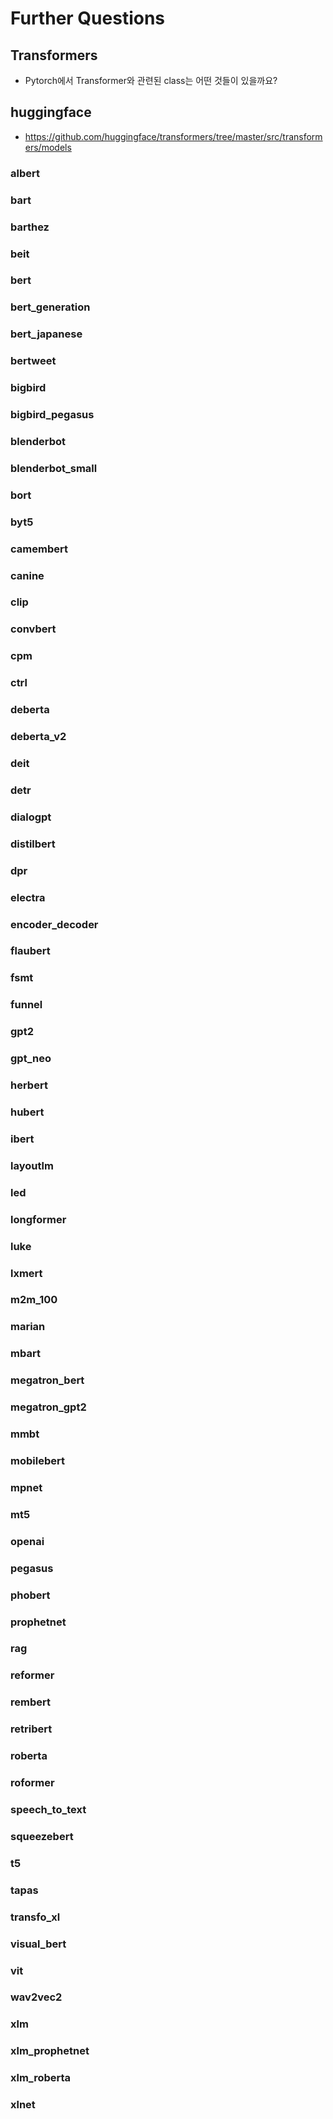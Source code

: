 # Further Questions

## Transformers
- Pytorch에서 Transformer와 관련된 class는 어떤 것들이 있을까요?

## huggingface
- https://github.com/huggingface/transformers/tree/master/src/transformers/models

### albert

### bart

### barthez

### beit

### bert

### bert_generation

### bert_japanese

### bertweet

### bigbird

### bigbird_pegasus

### blenderbot

### blenderbot_small

### bort

### byt5

### camembert

### canine

### clip

### convbert

### cpm

### ctrl

### deberta

### deberta_v2

### deit

### detr

### dialogpt

### distilbert

### dpr

### electra

### encoder_decoder

### flaubert

### fsmt

### funnel

### gpt2

### gpt_neo

### herbert

### hubert

### ibert

### layoutlm

### led

### longformer

### luke

### lxmert

### m2m_100

### marian

### mbart

### megatron_bert

### megatron_gpt2

### mmbt

### mobilebert

### mpnet

### mt5

### openai

### pegasus

### phobert

### prophetnet

### rag

### reformer

### rembert

### retribert

### roberta

### roformer

### speech_to_text

### squeezebert

### t5

### tapas

### transfo_xl

### visual_bert

### vit

### wav2vec2

### xlm

### xlm_prophetnet

### xlm_roberta

### xlnet
